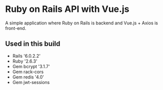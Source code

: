 # Ruby on Rails API with Vue.js
A simple application where Ruby on Rails is backend and Vue.js + Axios is front-end.

## Used in this build
- Rails '6.0.2.2'
- Ruby '2.6.3'
- Gem bcrypt '3.1.7'
- Gem rack-cors
- Gem redis '4.0'
- Gem jwt-sessions
